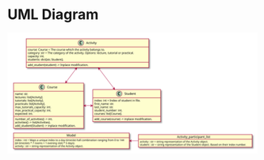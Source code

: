 # UML Diagram

<div hidden>
@startuml
'Change only this value depending of the number of @startuml/@enduml on the full file
'https://forum.plantuml.net/13673/make-multiple-%40startuml%40enduml-blocks-file-generate-diagram
!$max=2
!$i=1
label l [
!while $i < $max+1
  {{
  !include %filename()!$i
  }}
  !$i = $i +1
!endwhile
]
@enduml

@startuml FirstDiagram

class Activity{
    add_student(student) -> Inplace modification.
    course: Course = The course which the activity belongs to.
    category: str = The category of the activity. Options: lecture, tutorial or practical.
    capacity: int.
    students: dict[str, Student].
}

class Course{
    number_of_activities() -> int.
    activities() -> list(Activities).
    add_student(Student) -> inplace modification.
    name: str.
    lectures: list[Activity].
    tutorials: list[Activity].
    practicals: list[Activity].
    max_tutorials_capacity: int.
    max_practical_capacity: int.
    expected: int.
}

class Student{
    add_course(course) -> inplace modification.
    index: int = Index of student in file.
    first_name: str.
    last_name: str.
    student_number: int.
    courses: list[Course].
}

Activity <-down-> Course
Activity <-down-> Student
Course <-right-> Student


@enduml

@startuml ModelDiagram

object Model{
    {field} index : int = Maps a unique index to a day-timeslot-hall combination ranging from 0 to 144 
        ((4 timeslots * 7 rooms + 1 evening slot) * 5 days).
    activity : str = string representation of the Activity object.
}

object Activity_participant_list{
    activity : str = string representation of the Activity object.
    student : str = string representation of the Student object. Based on their index number.
}

Model <- Activity_participant_list

@enduml

</div>

![UML Diagram](UML.svg)